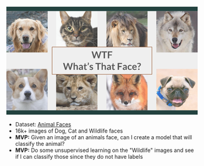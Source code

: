 ![image](images/title.png)

- Dataset: [Animal Faces](https://www.kaggle.com/andrewmvd/animal-faces)
- 16k+ images of Dog, Cat and Wildlife faces
- **MVP:** Given an image of an animals face, can I create a model that will classify the animal?
- **MVP:** Do some unsupervised learning on the "Wildlife" images and see if I can classify those since they do not have labels